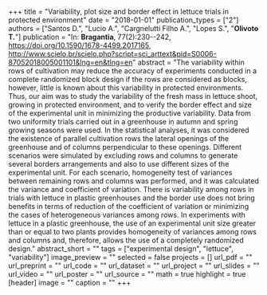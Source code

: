 +++
title = "Variability, plot size and border effect in lettuce trials in protected environment"
date = "2018-01-01"
publication_types = ["2"]
authors = ["Santos D.", "Lucio A.", "Cargnelutti Filho A.", "Lopes S.", "**Olivoto T.**"]
publication = "In: **Bragantia**, 77(2):230--242, https://doi.org/10.1590/1678-4499.2017165, http://www.scielo.br/scielo.php?script=sci_arttext&pid=S0006-87052018005001101&lng=en&tlng=en"
abstract = "The variability within rows of cultivation may reduce the accuracy of experiments conducted in a complete randomized block design if the rows are considered as blocks, however, little is known about this variability in protected environments. Thus, our aim was to study the variability of the fresh mass in lettuce shoot, growing in protected environment, and to verify the border effect and size of the experimental unit in minimizing the productive variability. Data from two uniformity trials carried out in a greenhouse in autumn and spring growing seasons were used. In the statistical analyses, it was considered the existence of parallel cultivation rows the lateral openings of the greenhouse and of columns perpendicular to these openings. Different scenarios were simulated by excluding rows and columns to generate several borders arrangements and also to use different sizes of the experimental unit. For each scenario, homogeneity test of variances between remaining rows and columns was performed, and it was calculated the variance and coefficient of variation. There is variability among rows in trials with lettuce in plastic greenhouses and the border use does not bring benefits in terms of reduction of the coefficient of variation or minimizing the cases of heterogeneous variances among rows. In experiments with lettuce in a plastic greenhouse, the use of an experimental unit size greater than or equal to two plants provides homogeneity of variances among rows and columns and, therefore, allows the use of a completely randomized design."
abstract_short = ""
tags = ["experimental design", "lettuce", "variability"]
image_preview = ""
selected = false
projects = []
url_pdf = ""
url_preprint = ""
url_code = ""
url_dataset = ""
url_project = ""
url_slides = ""
url_video = ""
url_poster = ""
url_source = ""
math = true
highlight = true
[header]
image = ""
caption = ""
+++
